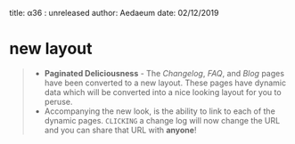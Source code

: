 title: α36 : unreleased
author: Aedaeum
date: 02/12/2019

# new layout

>- **Paginated Deliciousness** - The _Changelog_, _FAQ_, and _Blog_ pages have been converted to a new layout. These pages have dynamic data which will be converted into a nice looking layout for you to peruse.
>- Accompanying the new look, is the ability to link to each of the dynamic pages. `CLICKING` a change log will now change the URL and you can share that URL with **anyone**!